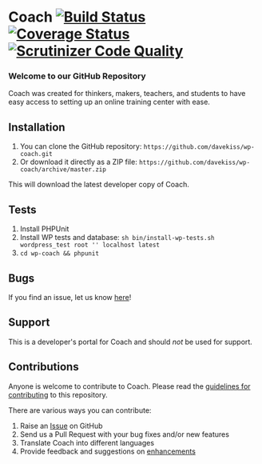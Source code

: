 # Coach [![Build Status](https://secure.travis-ci.org/davekiss/wp-coach.png?branch=master)](http://travis-ci.org/davekiss/wp-coach) [![Coverage Status](https://coveralls.io/repos/wp-davekiss/wp-coach/badge.png)](https://coveralls.io/r/davekiss/wp-coach) [![Scrutinizer Code Quality](https://scrutinizer-ci.com/g/davekiss/wp-coach/badges/wp-quality-score.png?b=master)](https://scrutinizer-ci.com/g/davekiss/wp-coach/?branch=master) #

### Welcome to our GitHub Repository

Coach was created for thinkers, makers, teachers, and students to have easy access to setting up an online training center with ease.

## Installation ##

1. You can clone the GitHub repository: `https://github.com/davekiss/wp-coach.git`
2. Or download it directly as a ZIP file: `https://github.com/davekiss/wp-coach/archive/master.zip`

This will download the latest developer copy of Coach.

## Tests ##

1. Install PHPUnit
2. Install WP tests and database: `sh bin/install-wp-tests.sh wordpress_test root '' localhost latest`
3. `cd wp-coach && phpunit`

## Bugs ##
If you find an issue, let us know [here](https://github.com/davekiss/wp-coach/issues?state=open)!

## Support ##
This is a developer's portal for Coach and should _not_ be used for support.

## Contributions ##
Anyone is welcome to contribute to Coach. Please read the [guidelines for contributing](https://github.com/davekiss/wp-coach/blob/master/CONTRIBUTING.md) to this repository.

There are various ways you can contribute:

1. Raise an [Issue](https://github.com/davekiss/wp-coach/issues) on GitHub
2. Send us a Pull Request with your bug fixes and/or new features
3. Translate Coach into different languages
4. Provide feedback and suggestions on [enhancements](https://github.com/davekiss/wp-coach/issues?direction=desc&labels=Enhancement&page=1&sort=created&state=open)